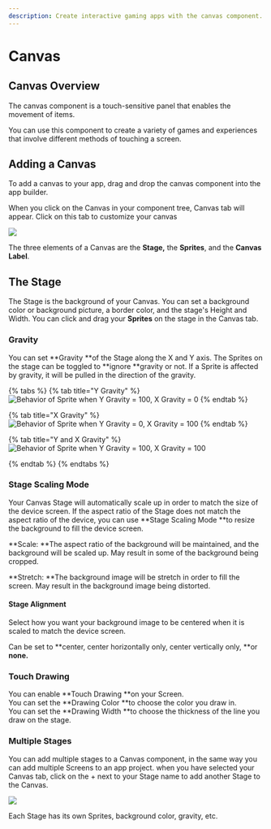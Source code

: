 ```yaml
---
description: Create interactive gaming apps with the canvas component.
---
```


# Canvas

## Canvas Overview

The canvas component is a touch-sensitive panel that enables the movement of items.&#x20;

You can use this component to create a variety of games and experiences that involve different methods of touching a screen.

## Adding a Canvas&#x20;

To add a canvas to your app, drag and drop the canvas component into the app builder.&#x20;

When you click on the Canvas in your component tree, Canvas tab will appear. Click on this tab to customize your canvas

![](.gitbook/assets/newcanvas.png)

The three elements of a Canvas are the **Stage,** the **Sprites**, and the **Canvas Label**.

## The Stage

The Stage is the background of your Canvas. You can set a background color or background picture, a border color, and the stage's Height and Width. You can click and drag your **Sprites** on the stage in the Canvas tab.

### Gravity

You can set **Gravity **of the Stage along the X and Y axis. The Sprites on the stage can be toggled to **ignore **gravity or not. If a Sprite is affected by gravity, it will be pulled in the direction of the gravity.&#x20;

{% tabs %}
{% tab title="Y Gravity" %}
![Behavior of Sprite when Y Gravity = 100, X Gravity = 0](.gitbook/assets/y-axis-gravity.gif)
{% endtab %}

{% tab title="X Gravity" %}
![Behavior of Sprite when Y Gravity = 0, X Gravity = 100](.gitbook/assets/x-axis-gravity.gif)
{% endtab %}

{% tab title="Y and X Gravity" %}
![Behavior of Sprite when Y Gravity = 100, X Gravity = 100](.gitbook/assets/x-y-axis-gravity-1-.gif)


{% endtab %}
{% endtabs %}

### Stage Scaling Mode

Your Canvas Stage will automatically scale up in order to match the size of the device screen. If the aspect ratio of the Stage does not match the aspect ratio of the device, you can use **Stage Scaling Mode **to resize the background to fill the device screen.

**Scale: **The aspect ratio of the background will be maintained, and the background will be scaled up. May result in some of the background being cropped.

**Stretch: **The background image will be stretch in order to fill the screen. May result in the background image being distorted.

#### Stage Alignment

Select how you want your background image to be centered when it is scaled to match the device screen.

Can be set to **center, center horizontally only, center vertically only, **or **none.**

### Touch Drawing

You can enable **Touch Drawing **on your Screen. \
You can set the **Drawing Color **to choose the color you draw in. \
You can set the **Drawing Width **to choose the thickness of the line you draw on the stage.

### Multiple Stages

You can add multiple stages to a Canvas component, in the same way you can add multiple Screens to an app project. when you have selected your Canvas tab, click on the + next to your Stage name to add another Stage to the Canvas.

![](.gitbook/assets/addstage.png)

Each Stage has its own Sprites, background color, gravity, etc.&#x20;
